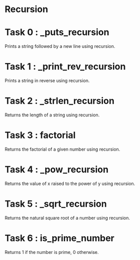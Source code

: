 # Recursion

# Task 0 : _puts_recursion
Prints a string followed by a new line using recursion.

# Task 1 : _print_rev_recursion
Prints a string in reverse using recursion.

# Task 2 : _strlen_recursion
Returns the length of a string using recursion.

# Task 3 : factorial
Returns the factorial of a given number using recursion.

# Task 4 : _pow_recursion
Returns the value of x raised to the power of y using recursion.

# Task 5 : _sqrt_recursion
Returns the natural square root of a number using recursion.

# Task 6 : is_prime_number
Returns 1 if the number is prime, 0 otherwise.

